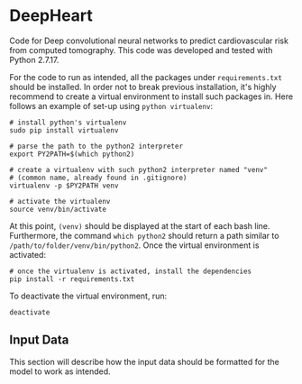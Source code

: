 # DeepHeart

Code for Deep convolutional neural networks to predict cardiovascular risk from computed tomography. This code was developed and tested with Python 2.7.17.

For the code to run as intended, all the packages under `requirements.txt` should be installed. In order not to break previous installation, it's highly recommend to create a virtual environment to install such packages in. Here follows an example of set-up using `python virtualenv`:

```
# install python's virtualenv
sudo pip install virtualenv

# parse the path to the python2 interpreter
export PY2PATH=$(which python2)

# create a virtualenv with such python2 interpreter named "venv"
# (common name, already found in .gitignore)
virtualenv -p $PY2PATH venv 

# activate the virtualenv
source venv/bin/activate
```

At this point, `(venv)` should be displayed at the start of each bash line. Furthermore, the command `which python2` should return a path similar to `/path/to/folder/venv/bin/python2`. Once the virtual environment is activated:

```
# once the virtualenv is activated, install the dependencies
pip install -r requirements.txt
```

To deactivate the virtual environment, run:

```
deactivate
```

## Input Data

This section will describe how the input data should be formatted for the model to work as intended.
